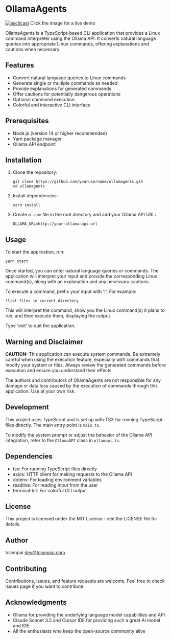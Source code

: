 # OllamaAgents

[![asciicast](https://asciinema.org/a/671202.svg)](https://asciinema.org/a/671202)
Click the image for a live demo

OllamaAgents is a TypeScript-based CLI application that provides a Linux command interpreter using the Ollama API. It converts natural language queries into appropriate Linux commands, offering explanations and cautions when necessary.

## Features

- Convert natural language queries to Linux commands
- Generate single or multiple commands as needed
- Provide explanations for generated commands
- Offer cautions for potentially dangerous operations
- Optional command execution
- Colorful and interactive CLI interface

## Prerequisites

- Node.js (version 14 or higher recommended)
- Yarn package manager
- Ollama API endpoint

## Installation

1. Clone the repository:
   ```
   git clone https://github.com/yourusername/ollamagents.git
   cd ollamagents
   ```

2. Install dependencies:
   ```
   yarn install
   ```

3. Create a `.env` file in the root directory and add your Ollama API URL:
   ```
   OLLAMA_URL=http://your-ollama-api-url
   ```

## Usage

To start the application, run:

`yarn start`


Once started, you can enter natural language queries or commands. The application will interpret your input and provide the corresponding Linux command(s), along with an explanation and any necessary cautions.

To execute a command, prefix your input with '!'. For example:

`!list files in current directory`


This will interpret the command, show you the Linux command(s) it plans to run, and then execute them, displaying the output.

Type 'exit' to quit the application.

## Warning and Disclaimer

**CAUTION:** This application can execute system commands. Be extremely careful when using the execution feature, especially with commands that modify your system or files. Always review the generated commands before execution and ensure you understand their effects.

The authors and contributors of OllamaAgents are not responsible for any damage or data loss caused by the execution of commands through this application. Use at your own risk.

## Development

This project uses TypeScript and is set up with TSX for running TypeScript files directly. The main entry point is `main.ts`.

To modify the system prompt or adjust the behavior of the Ollama API integration, refer to the `OllamaAPI` class in `ollamapi.ts`.

## Dependencies

- tsx: For running TypeScript files directly
- axios: HTTP client for making requests to the Ollama API
- dotenv: For loading environment variables
- readline: For reading input from the user
- terminal-kit: For colorful CLI output

## License

This project is licensed under the MIT License - see the LICENSE file for details.

## Author

tcsenpai <dev@tcsenpai.com>

## Contributing

Contributions, issues, and feature requests are welcome. Feel free to check issues page if you want to contribute.

## Acknowledgments

- Ollama for providing the underlying language model capabilities and API
- Claude Sonnet 3.5 and Cursor IDE for providing such a great AI model and IDE
- All the enthusiasts who keep the open-source community alive
